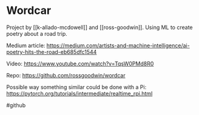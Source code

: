 # Wordcar

Project by [[k-allado-mcdowell]] and [[ross-goodwin]]. Using ML to create poetry about a road trip.

Medium article:
https://medium.com/artists-and-machine-intelligence/ai-poetry-hits-the-road-eb685dfc1544

Video:
https://www.youtube.com/watch?v=TqsW0PMd8R0

Repo:
https://github.com/rossgoodwin/wordcar

Possible way something similar could be done with a Pi:
https://pytorch.org/tutorials/intermediate/realtime_rpi.html

#github 

